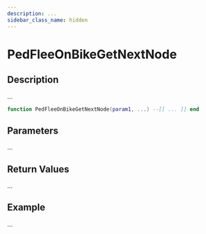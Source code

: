 ```yaml
---
description: ...
sidebar_class_name: hidden
---
```


# PedFleeOnBikeGetNextNode

## Description

...

```lua
function PedFleeOnBikeGetNextNode(param1, ...) --[[ ... ]] end
```

## Parameters

...

## Return Values

...

## Example

...

